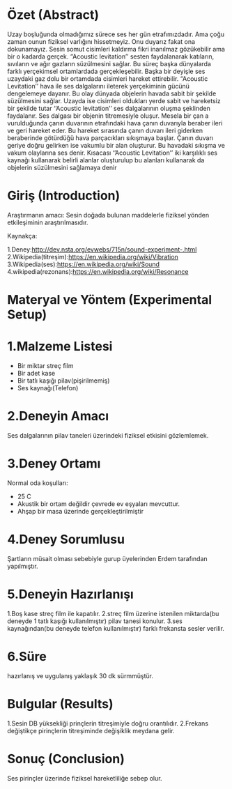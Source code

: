 
# Özet (Abstract)

Uzay boşluğunda olmadığımız sürece ses her gün etrafımızdadır. Ama çoğu zaman ounun fiziksel varlığını hissetmeyiz. Onu duyarız fakat ona dokunamayız.
Sesin somut cisimleri kaldırma fikri inanılmaz gözükebilir ama bir o kadarda gerçek. ‘’Acoustic levitation’’ sesten faydalanarak katıların, sıvıların ve ağır gazların süzülmesini sağlar. Bu süreç başka dünyalarda farklı yerçekimsel ortamlardada gerçekleşebilir. Başka bir deyişle ses uzaydaki gaz dolu bir ortamdada cisimleri hareket ettirebilir.
‘’Acoustic Levitation’’ hava ile ses dalgalarını ileterek yerçekiminin gücünü dengelemeye dayanır. Bu olay dünyada objelerin havada sabit bir şekilde süzülmesini sağlar. Uzayda ise cisimleri oldukları yerde sabit ve hareketsiz bir şekilde tutar
‘’Acoustic levitation’’ ses dalgalarının oluşma şeklinden faydalanır. Ses dalgası bir objenin titremesiyle oluşur. Mesela bir çan a vurulduğunda çanın duvarının etrafındaki hava çanın duvarıyla beraber ileri ve geri hareket eder. Bu hareket sırasında çanın duvarı ileri giderken beraberinde götürdüğü hava parçacıkları sıkışmaya başlar. Çanın duvarı geriye doğru gelirken ise vakumlu bir alan oluşturur. Bu havadaki sıkışma ve vakum olaylarına ses denir. Kısacası ‘’Acoustic Levitation’’ iki karşılıklı ses kaynağı kullanarak belirli alanlar oluşturulup bu alanları kullanarak da objelerin süzülmesini sağlamaya denir

# Giriş (Introduction)

Araştırmanın amacı: Sesin doğada bulunan maddelerle fiziksel yönden etkileşiminin araştırılmasıdır.

Kaynakça:

1.Deney:http://dev.nsta.org/evwebs/715n/sound-experiment-.html
2.Wikipedia(titreşim):https://en.wikipedia.org/wiki/Vibration
3.Wikipedia(ses):https://en.wikipedia.org/wiki/Sound
4.wikipedia(rezonans):https://en.wikipedia.org/wiki/Resonance

# Materyal ve Yöntem (Experimental Setup)

# 1.Malzeme Listesi

* Bir miktar streç film
* Bir adet kase
* Bir tatlı kaşığı pilav(pişirilmemiş)
* Ses kaynağı(Telefon)

# 2.Deneyin Amacı

 Ses dalgalarının pilav taneleri üzerindeki fiziksel etkisini gözlemlemek.

# 3.Deney Ortamı

Normal oda koşulları:

* 25 C
* Akustik bir ortam değildir çevrede ev eşyaları mevcuttur.
* Ahşap bir masa üzerinde gerçekleştirilmiştir

# 4.Deney Sorumlusu

  Şartların müsait olması sebebiyle gurup üyelerinden Erdem tarafından yapılmıştır.

# 5.Deneyin Hazırlanışı

  1.Boş kase streç film ile kapatılır.
  2.streç film üzerine istenilen miktarda(bu deneyde 1 tatlı kaşığı kullanılmıştır) pilav tanesi konulur.
  3.ses kaynağından(bu deneyde telefon kullanılmıştır) farklı frekansta sesler verilir.

# 6.Süre

  hazırlanış ve uygulanış yaklaşık 30 dk sürmmüştür.

# Bulgular (Results)

1.Sesin DB yüksekliği prinçlerin titreşimiyle doğru orantılıdır.
2.Frekans değiştikçe pirinçlerin titreşiminde değişiklik meydana gelir.

# Sonuç (Conclusion) 

  Ses pirinçler üzerinde fiziksel hareketliliğe sebep olur.


